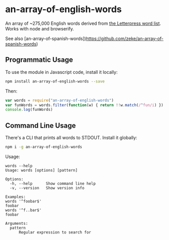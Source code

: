# an-array-of-english-words

An array of ~275,000 English words derived from [the Letterpress word
list](https://github.com/atebits/Words). Works with node and browserify.

See also [an-array-of-spanish-words])https://github.com/zeke/an-array-of-spanish-words)

## Programmatic Usage

To use the module in Javascript code, install it locally:

```sh
npm install an-array-of-english-words --save
```

Then:

```js
var words = require("an-array-of-english-words")
var funWords = words.filter(function(w) { return !!w.match(/^fun/i) })
console.log(funWords)
```

## Command Line Usage

There's a CLI that prints all words to STDOUT. Install it globally:

```sh
npm i -g an-array-of-english-words
```

Usage:

```
words --help
Usage: words [options] [pattern]

Options:
  -h, --help      Show command line help
  -v, --version   Show version info

Examples:
words '^foobar$'
foobar
words '^f..bar$'
foobar

Arguments:
  pattern
      Regular expression to search for
```
